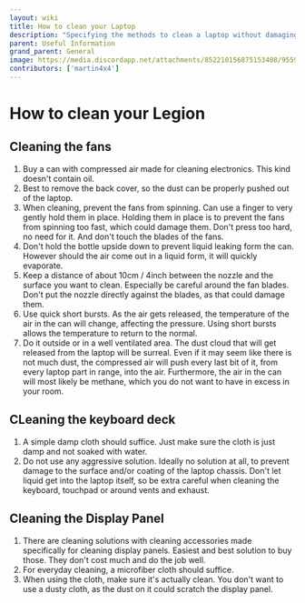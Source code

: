 ```yaml
---
layout: wiki
title: How to clean your Laptop
description: "Specifying the methods to clean a laptop without damaging it"
parent: Useful Information
grand_parent: General
image: https://media.discordapp.net/attachments/852210156875153408/955908527724068894/unknown.png
contributors: ['martin4x4'] 
---
```


# How to clean your Legion

## Cleaning the fans

1. Buy a can with compressed air made for cleaning electronics. This kind doesn't contain oil.
2. Best to remove the back cover, so the dust can be properly pushed out of the laptop.
3. When cleaning, prevent the fans from spinning. Can use a finger to very gently hold them in place. Holding them in place is to prevent the fans from spinning too fast, which could damage them. Don't press too hard, no need for it. And don't touch the blades of the fans.
4. Don't hold the bottle upside down to prevent liquid leaking form the can. However should the air come out in a liquid form, it will quickly evaporate. 
5. Keep a distance of about 10cm / 4inch between the nozzle and the surface you want to clean. Especially be careful around the fan blades. Don't put the nozzle directly against the blades, as that could damage them.
7. Use quick short bursts. As the air gets released, the temperature of the air in the can will change, affecting the pressure. Using short bursts allows the temperature to return to the normal.
8. Do it outside or in a well ventilated area. The dust cloud that will get released from the laptop will be surreal. Even if it may seem like there is not much dust, the compressed air will push every last bit of it, from every laptop part in range, into the air. Furthermore, the air in the can will most likely be methane, which you do not want to have in excess in your room.

## CLeaning the keyboard deck

1. A simple damp cloth should suffice. Just make sure the cloth is just damp and not soaked with water.
2. Do not use any aggressive solution. Ideally no solution at all, to prevent damage to the surface and/or coating of the laptop chassis. Don't let liquid get into the laptop itself, so be extra careful when cleaning the keyboard, touchpad or around vents and exhaust.

## Cleaning the Display Panel

1. There are cleaning solutions with cleaning accessories made specifically for cleaning display panels. Easiest and best solution to buy those. They don't cost much and do the job well.
2. For everyday cleaning, a microfiber cloth should suffice.
3. When using the cloth, make sure it's actually clean. You don't want to use a dusty cloth, as the dust on it could scratch the display panel.
